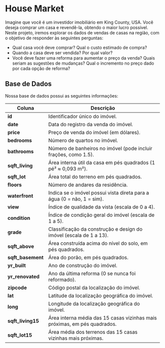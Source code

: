 # House Market

Imagine que você é um investidor imobiliário em King County, USA. Você deseja comprar um casa e revendê-la, obtendo o maior lucro possível. Neste projeto, iremos explorar os dados de vendas de casas na região, com o objetivo de responder às seguintes perguntas:
- Qual casa você deve comprar? Qual o custo estimado de compra?
- Quando a casa deve ser vendida? Por qual valor?
- Você deve fazer uma reforma para aumentar o preço da venda? Quais seriam as sugestões de mudanças? Qual o incremento no preço dado por cada opção de reforma?

## Base de Dados
Nossa base de dados possui as seguintes informações:

| Coluna             | Descrição                                                                 |
|--------------------|---------------------------------------------------------------------------|
| **id**             | Identificador único do imóvel.                                            |
| **date**           | Data do registro da venda do imóvel.                                      |
| **price**          | Preço de venda do imóvel (em dólares).                                    |
| **bedrooms**       | Número de quartos no imóvel.                                               |
| **bathrooms**      | Número de banheiros no imóvel (pode incluir frações, como 1.5).            |
| **sqft_living**    | Área interna útil da casa em pés quadrados (1 pé² ≈ 0,093 m²).             |
| **sqft_lot**       | Área total do terreno em pés quadrados.                                   |
| **floors**         | Número de andares da residência.                                           |
| **waterfront**     | Indica se o imóvel possui vista direta para a água (0 = não, 1 = sim).     |
| **view**           | Índice de qualidade da vista (escala de 0 a 4).                            |
| **condition**      | Índice de condição geral do imóvel (escala de 1 a 5).                      |
| **grade**          | Classificação da construção e design do imóvel (escala de 1 a 13).         |
| **sqft_above**     | Área construída acima do nível do solo, em pés quadrados.                  |
| **sqft_basement**  | Área do porão, em pés quadrados.                                           |
| **yr_built**       | Ano de construção do imóvel.                                               |
| **yr_renovated**   | Ano da última reforma (0 se nunca foi reformado).                         |
| **zipcode**        | Código postal da localização do imóvel.                                   |
| **lat**            | Latitude da localização geográfica do imóvel.                             |
| **long**           | Longitude da localização geográfica do imóvel.                            |
| **sqft_living15**  | Área interna média das 15 casas vizinhas mais próximas, em pés quadrados. |
| **sqft_lot15**     | Área média dos terrenos das 15 casas vizinhas mais próximas.              |

